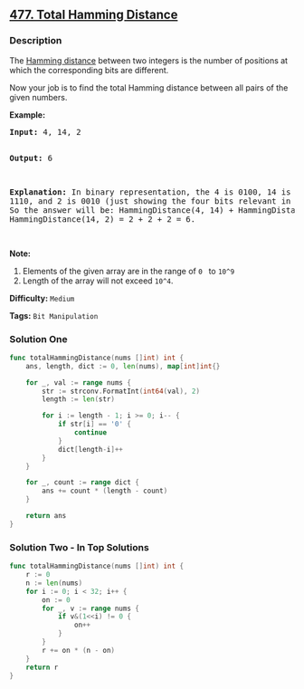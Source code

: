 ## [477. Total Hamming Distance](https://leetcode.com/problems/total-hamming-distance/)

### Description

<p>The <a href="https://en.wikipedia.org/wiki/Hamming_distance" target="_blank">Hamming distance</a> between two integers is the number of positions at which the corresponding bits are different.</p>

<p>Now your job is to find the total Hamming distance between all pairs of the given numbers.</p>

<p><b>Example:</b><br />
<pre>
<b>Input:</b> 4, 14, 2

<b>Output:</b> 6

<b>Explanation:</b> In binary representation, the 4 is 0100, 14 is 1110, and 2 is 0010 (just
showing the four bits relevant in this case). So the answer will be:
HammingDistance(4, 14) + HammingDistance(4, 2) + HammingDistance(14, 2) = 2 + 2 + 2 = 6.

</pre>
</p>

<p><b>Note:</b><br>
<ol>
<li>Elements of the given array are in the range of <code>0 </code> to <code>10^9</code>
<li>Length of the array will not exceed <code>10^4</code>. </li>
</ol>
</p>

**Difficulty:** `Medium`

**Tags:** `Bit Manipulation`

### Solution One

```go
func totalHammingDistance(nums []int) int {
	ans, length, dict := 0, len(nums), map[int]int{}

	for _, val := range nums {
		str := strconv.FormatInt(int64(val), 2)
		length := len(str)

		for i := length - 1; i >= 0; i-- {
			if str[i] == '0' {
				continue
			}
			dict[length-i]++
		}
	}

	for _, count := range dict {
		ans += count * (length - count)
	}

	return ans
}
```

### Solution Two - In Top Solutions

```go
func totalHammingDistance(nums []int) int {
	r := 0
	n := len(nums)
	for i := 0; i < 32; i++ {
		on := 0
		for _, v := range nums {
			if v&(1<<i) != 0 {
				on++
			}
		}
		r += on * (n - on)
	}
	return r
}
```
